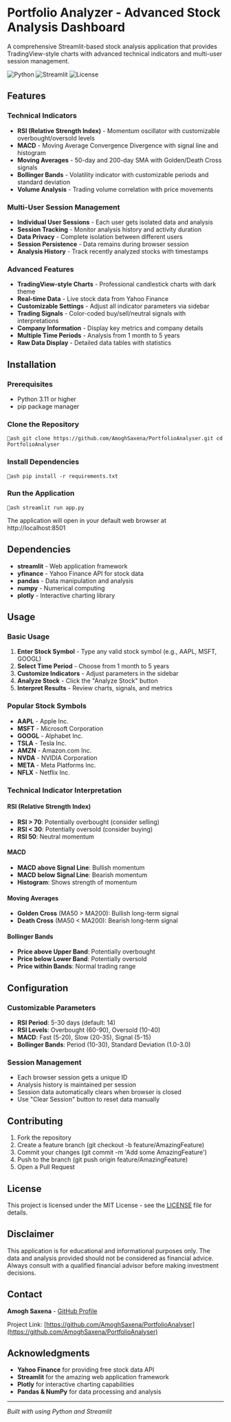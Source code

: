 ﻿#  Portfolio Analyzer - Advanced Stock Analysis Dashboard

A comprehensive Streamlit-based stock analysis application that provides TradingView-style charts with advanced technical indicators and multi-user session management.

![Python](https://img.shields.io/badge/python-v3.11+-blue.svg)
![Streamlit](https://img.shields.io/badge/streamlit-v1.28+-red.svg)
![License](https://img.shields.io/badge/license-MIT-green.svg)

##  Features

###  Technical Indicators
- **RSI (Relative Strength Index)** - Momentum oscillator with customizable overbought/oversold levels
- **MACD** - Moving Average Convergence Divergence with signal line and histogram
- **Moving Averages** - 50-day and 200-day SMA with Golden/Death Cross signals
- **Bollinger Bands** - Volatility indicator with customizable periods and standard deviation
- **Volume Analysis** - Trading volume correlation with price movements

###  Multi-User Session Management
- **Individual User Sessions** - Each user gets isolated data and analysis
- **Session Tracking** - Monitor analysis history and activity duration
- **Data Privacy** - Complete isolation between different users
- **Session Persistence** - Data remains during browser session
- **Analysis History** - Track recently analyzed stocks with timestamps

###  Advanced Features
- **TradingView-style Charts** - Professional candlestick charts with dark theme
- **Real-time Data** - Live stock data from Yahoo Finance
- **Customizable Settings** - Adjust all indicator parameters via sidebar
- **Trading Signals** - Color-coded buy/sell/neutral signals with interpretations
- **Company Information** - Display key metrics and company details
- **Multiple Time Periods** - Analysis from 1 month to 5 years
- **Raw Data Display** - Detailed data tables with statistics

##  Installation

### Prerequisites
- Python 3.11 or higher
- pip package manager

### Clone the Repository
`ash
git clone https://github.com/AmoghSaxena/PortfolioAnalyser.git
cd PortfolioAnalyser
`

### Install Dependencies
`ash
pip install -r requirements.txt
`

### Run the Application
`ash
streamlit run app.py
`

The application will open in your default web browser at http://localhost:8501

##  Dependencies

- **streamlit** - Web application framework
- **yfinance** - Yahoo Finance API for stock data
- **pandas** - Data manipulation and analysis
- **numpy** - Numerical computing
- **plotly** - Interactive charting library

##  Usage

### Basic Usage
1. **Enter Stock Symbol** - Type any valid stock symbol (e.g., AAPL, MSFT, GOOGL)
2. **Select Time Period** - Choose from 1 month to 5 years
3. **Customize Indicators** - Adjust parameters in the sidebar
4. **Analyze Stock** - Click the "Analyze Stock" button
5. **Interpret Results** - Review charts, signals, and metrics

### Popular Stock Symbols
- **AAPL** - Apple Inc.
- **MSFT** - Microsoft Corporation
- **GOOGL** - Alphabet Inc.
- **TSLA** - Tesla Inc.
- **AMZN** - Amazon.com Inc.
- **NVDA** - NVIDIA Corporation
- **META** - Meta Platforms Inc.
- **NFLX** - Netflix Inc.

### Technical Indicator Interpretation

#### RSI (Relative Strength Index)
- **RSI > 70**: Potentially overbought (consider selling)
- **RSI < 30**: Potentially oversold (consider buying)
- **RSI  50**: Neutral momentum

#### MACD
- **MACD above Signal Line**: Bullish momentum
- **MACD below Signal Line**: Bearish momentum
- **Histogram**: Shows strength of momentum

#### Moving Averages
- **Golden Cross** (MA50 > MA200): Bullish long-term signal
- **Death Cross** (MA50 < MA200): Bearish long-term signal

#### Bollinger Bands
- **Price above Upper Band**: Potentially overbought
- **Price below Lower Band**: Potentially oversold
- **Price within Bands**: Normal trading range

##  Configuration

### Customizable Parameters
- **RSI Period**: 5-30 days (default: 14)
- **RSI Levels**: Overbought (60-90), Oversold (10-40)
- **MACD**: Fast (5-20), Slow (20-35), Signal (5-15)
- **Bollinger Bands**: Period (10-30), Standard Deviation (1.0-3.0)

### Session Management
- Each browser session gets a unique ID
- Analysis history is maintained per session
- Session data automatically clears when browser is closed
- Use "Clear Session" button to reset data manually

##  Contributing

1. Fork the repository
2. Create a feature branch (git checkout -b feature/AmazingFeature)
3. Commit your changes (git commit -m 'Add some AmazingFeature')
4. Push to the branch (git push origin feature/AmazingFeature)
5. Open a Pull Request

##  License

This project is licensed under the MIT License - see the [LICENSE](LICENSE) file for details.

##  Disclaimer

This application is for educational and informational purposes only. The data and analysis provided should not be considered as financial advice. Always consult with a qualified financial advisor before making investment decisions.

##  Contact

**Amogh Saxena** - [GitHub Profile](https://github.com/AmoghSaxena)

Project Link: [https://github.com/AmoghSaxena/PortfolioAnalyser](https://github.com/AmoghSaxena/PortfolioAnalyser)

##  Acknowledgments

- **Yahoo Finance** for providing free stock data API
- **Streamlit** for the amazing web application framework
- **Plotly** for interactive charting capabilities
- **Pandas & NumPy** for data processing and analysis

---

*Built with  using Python and Streamlit*
